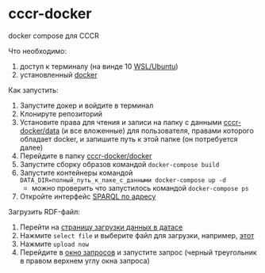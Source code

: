 # cccr-docker
docker compose для CCCR

Что необходимо:
1. доступ к терминалу (на винде 10 [WSL/Ubuntu](https://learn.microsoft.com/ru-ru/windows/wsl/setup/environment?source=recommendations))
1. установленный [docker](https://www.docker.com/)

Как запустить:
1. Запустите докер и войдите в терминал
1. Клонируте репозиторий
1. Установите права для чтения и записи на папку с данными [cccr-docker/data](https://github.com/kontur32/cccr-docker/tree/main/data) (и все вложенные) для пользователя, правами которого обладает docker, и запишите путь к этой папке (он потребуется далее)
1. Перейдите в папку [cccr-docker/docker](https://github.com/kontur32/cccr-docker/tree/main/docker)
1. Запустите сборку образов командой `docker-compose build`
1. Запустите контейнеры командой `DATA_DIR=полный_путь_к_паке_с_данными docker-compose up -d`
    - можно проверить что запустилось командой `docker-compose ps`
1. Откройте интерфейс [SPARQL по адресу](http://localhost:3030/)

Загрузить RDF-файл:
1. Перейти на [страницу загрузки данных в датасе](http://localhost:3030/#/dataset/ds/upload)
1. Нажмите `select file` и выберите файл для загрузки, например, [этот](https://github.com/kontur32/cccr-docker/blob/main/data/example/reestr-klassov-shkoli.rdf)
1. Нажмите `upload now`
1. Перейдите в [окно запросов](http://localhost:3030/#/dataset/ds/query) и запустите запрос (черный треугольник в правом верхнем углу окна запроса)

